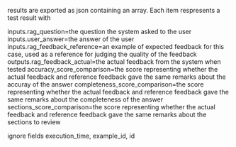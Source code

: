results are exported as json containing an array. Each item respresents a test result with

inputs.rag_question=the question the system asked to the user
inputs.user_answer=the answer of the user
inputs.rag_feedback_reference=an example of expected feedback for this case, used as a reference for judging the quality of the feedback
outputs.rag_feedback_actual=the actual feedback from the system when tested
accuracy_score_comparison=the score representing whether the actual feedback and reference feedback gave the same remarks about the accuray of the answer
completeness_score_comparison=the score representing whether the actual feedback and reference feedback gave the same remarks about the completeness of the answer
sections_score_comparison=the score representing whether the actual feedback and reference feedback gave the same remarks about the sections to review

ignore fields execution_time, example_id, id
